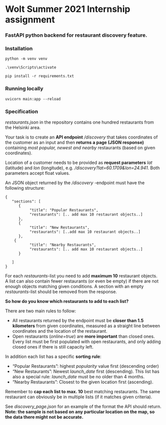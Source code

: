 # Wolt Summer 2021 Internship assignment

### FastAPI python backend for restaurant discovery feature.

### Installation

```
python -m venv venv
```

```
.\venv\Scripts\activate
```

```
pip install -r requirements.txt
```

### Running locally

```
uvicorn main:app --reload
```

### Specification

_restaurants.json_ in the repository contains one hundred restaurants from the Helsinki area.

Your task is to create an **API endpoint** _/discovery_ that takes coordinates of the customer as an input and then **returns a page (JSON response)** containing _most popular, newest and nearby_ restaurants (based on given coordinates).

Location of a customer needs to be provided as **request parameters** _lat_ (latitude) and _lon_ (longitude), e.g. _/discovery?lat=60.1709&lon=24.941_. Both parameters accept float values.

An JSON object returned by the _/discovery_ -endpoint must have the following structure:

```
{
   "sections": [
      {
           "title": "Popular Restaurants",
           "restaurants": [.. add max 10 restaurant objects..]
      },
      {
           "title": "New Restaurants",
           "restaurants": [..add max 10 restaurant objects..]
      },
 	{
           "title": "Nearby Restaurants",
           "restaurants": [.. add max 10 restaurant objects..]
      }

   ]
}
```

For each _restaurants_-list you need to add **maximum 10** restaurant objects. A list can also contain fewer restaurants (or even be empty) if there are not enough objects matching given conditions. A section with an empty _restaurants_-list should be removed from the response.

**So how do you know which restaurants to add to each list?**

There are two main rules to follow:

- All restaurants returned by the endpoint must be **closer than 1.5 kilometers** from given coordinates, measured as a straight line between coordinates and the location of the restaurant.
- Open restaurants (_online=true_) are **more important** than closed ones. Every list must be first populated with open restaurants, and only adding closed ones if there is still capacity left.

In addition each list has a specific **sorting rule**:

- “Popular Restaurants”: highest _popularity_ value first (descending order)
- “New Restaurants”: Newest _launch_date_ first (descending). This list has also a special rule: _launch_date_ must be no older than 4 months.
- “Nearby Restaurants”: Closest to the given location first (ascending).

Remember to **cap each list to max. 10** best matching restaurants. The same restaurant can obviously be in multiple lists (if it matches given criteria).

See _discovery_page.json_ for an example of the format the API should return. **Note: the sample is not based on any particular location on the map, so the data there might not be accurate.**

